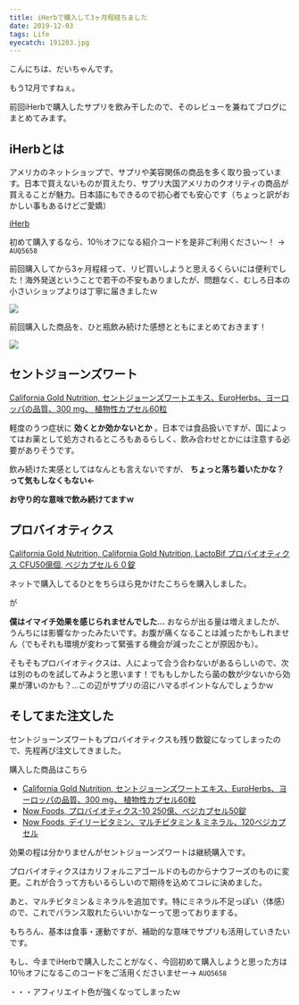```yaml
---
title: iHerbで購入して3ヶ月程経ちました
date: 2019-12-03
tags: Life
eyecatch: 191203.jpg
---
```


こんにちは、だいちゃんです。

もう12月ですねぇ。

前回iHerbで購入したサプリを飲み干したので、そのレビューを兼ねてブログにまとめてみます。

## iHerbとは

アメリカのネットショップで、サプリや美容関係の商品を多く取り扱っています。日本で買えないものが買えたり、サプリ大国アメリカのクオリティの商品が買えることが魅力。日本語にもできるので初心者でも安心です（ちょっと訳がおかしい事もあるけどご愛嬌）

[iHerb](https://www.iherb.com/?rcode=AUQ5658)

初めて購入するなら、10％オフになる紹介コードを是非ご利用ください〜！ → `AUQ5658`

前回購入してから3ヶ月程経って、リピ買いしようと思えるくらいには便利でした！海外発送ということで若干の不安もありましたが、問題なく、むしろ日本の小さいショップよりは丁寧に届きましたｗ

![](/images/191203_1.jpg)

前回購入した商品を、ひと瓶飲み続けた感想とともにまとめておきます！

![](/images/191203.jpg)

## セントジョーンズワート

[California Gold Nutrition, セントジョーンズワートエキス、EuroHerbs、ヨーロッパの品質、300 mg、 植物性カプセル60粒](https://jp.iherb.com/pr/California-Gold-Nutrition-St-John-s-Wort-Extract-EuroHerbs-European-Quality-300-mg-60-Veggie-Caps/72086?rcode=AUQ5658)

軽度のうつ症状に **効くとか効かないとか** 。日本では食品扱いですが、国によってはお薬として処方されるところもあるらしく、飲み合わせとかには注意する必要がありそうです。

飲み続けた実感としてはなんとも言えないですが、 **ちょっと落ち着いたかな？って気もしなくもない←**

**お守り的な意味で飲み続けてますｗ**

## プロバイオティクス

[California Gold Nutrition, California Gold Nutrition, LactoBif プロバイオティクス CFU50億個, ベジカプセル６０錠](https://jp.iherb.com/pr/California-Gold-Nutrition-LactoBif-Probiotics-5-Billion-CFU-60-Veggie-Capsules/64006?rcode=AUQ5658)

ネットで購入してるひとをちらほら見かけたこちらを購入しました。

が

**僕はイマイチ効果を感じられませんでした...** おならが出る量は増えましたが、うんちには影響なかったみたいです。お腹が痛くなることは減ったかもしれません（でもそれも環境が変わって緊張する機会が減ったことが原因かも）。

そもそもプロバイオティクスは、人によって合う合わないがあるらしいので、次は別のものを試してみようと思います！でももしかしたら菌の数が少ないから効果が薄いのかも？...この辺がサプリの沼にハマるポイントなんでしょうかｗ

## そしてまた注文した

セントジョーンズワートもプロバイオティクスも残り数錠になってしまったので、先程再び注文してきました。

購入した商品はこちら

* [California Gold Nutrition, セントジョーンズワートエキス、EuroHerbs、ヨーロッパの品質、300 mg、 植物性カプセル60粒](https://jp.iherb.com/pr/California-Gold-Nutrition-St-John-s-Wort-Extract-EuroHerbs-European-Quality-300-mg-60-Veggie-Caps/72086?rcode=AUQ5658)
* [Now Foods, プロバイオティクス-10 250億、ベジカプセル50錠](https://jp.iherb.com/pr/Now-Foods-Probiotic-10-25-Billion-50-Veg-Capsules/21130?rcode=AUQ5658)
* [Now Foods, デイリービタミン、マルチビタミン & ミネラル、120ベジカプセル](https://jp.iherb.com/pr/Now-Foods-Daily-Vits-Multi-Vitamin-Mineral-120-Veg-Capsules/86755?rcode=AUQ5658)

効果の程は分かりませんがセントジョーンズワートは継続購入です。

プロバイオティクスはカリフォルニアゴールドのものからナウフーズのものに変更。これが合うって方もいるらしいので期待を込めてコレに決めました。

あと、マルチビタミン＆ミネラルを追加です。特にミネラル不足っぽい（体感）ので、これでバランス取れたらいいかなーって思っておりまする。

もちろん、基本は食事・運動ですが、補助的な意味でサプリも活用していきたいです。

もし、今までiHerbで購入したことがなく、今回初めて購入しようと思った方は10％オフになるこのコードをご活用くださいませー→ `AUQ5658`

・・・アフィリエイト色が強くなってしまったｗ
